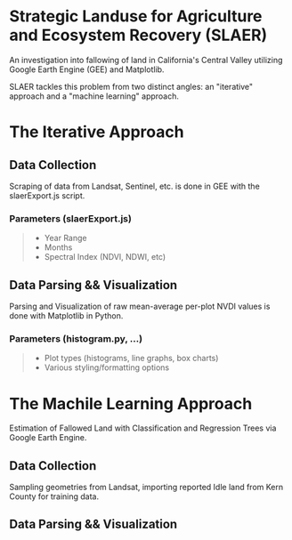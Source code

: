 # Strategic Landuse for Agriculture and Ecosystem Recovery (SLAER)

An investigation into fallowing of land in California's Central Valley utilizing Google Earth Engine (GEE) and Matplotlib.

SLAER tackles this problem from two distinct angles: an "iterative" approach and a "machine learning" approach.

# The Iterative Approach

## Data Collection

Scraping of data from Landsat, Sentinel, etc. is done in GEE with the slaerExport.js script. 

### Parameters (slaerExport.js)
> + Year Range
> + Months
> + Spectral Index (NDVI, NDWI, etc)

## Data Parsing && Visualization

Parsing and Visualization of raw mean-average per-plot NVDI values is done with Matplotlib in Python. 

### Parameters (histogram.py, ...)
> + Plot types (histograms, line graphs, box charts)
> + Various styling/formatting options

# The Machile Learning Approach

Estimation of Fallowed Land with Classification and Regression Trees via Google Earth Engine.

## Data Collection

Sampling geometries from Landsat, importing reported Idle land from Kern County for training data. 

## Data Parsing && Visualization


